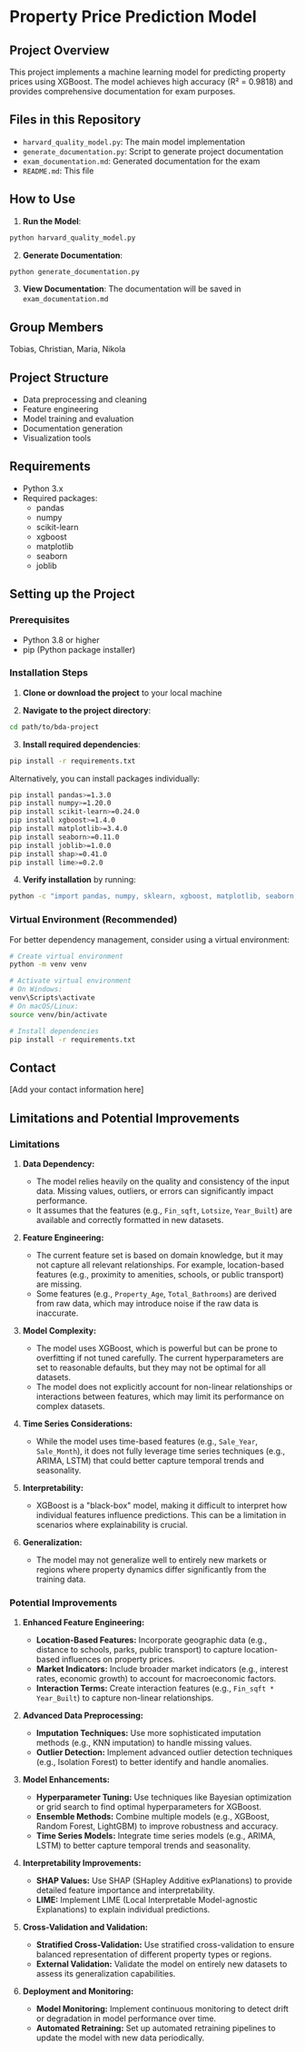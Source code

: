 # Property Price Prediction Model

## Project Overview
This project implements a machine learning model for predicting property prices using XGBoost. The model achieves high accuracy (R² = 0.9818) and provides comprehensive documentation for exam purposes.

## Files in this Repository
- `harvard_quality_model.py`: The main model implementation
- `generate_documentation.py`: Script to generate project documentation
- `exam_documentation.md`: Generated documentation for the exam
- `README.md`: This file

## How to Use

1. **Run the Model**:
```bash
python harvard_quality_model.py
```

2. **Generate Documentation**:
```bash
python generate_documentation.py
```

3. **View Documentation**:
The documentation will be saved in `exam_documentation.md`

## Group Members
Tobias, Christian, Maria, Nikola

## Project Structure
- Data preprocessing and cleaning
- Feature engineering
- Model training and evaluation
- Documentation generation
- Visualization tools

## Requirements
- Python 3.x
- Required packages:
  - pandas
  - numpy
  - scikit-learn
  - xgboost
  - matplotlib
  - seaborn
  - joblib

## Setting up the Project

### Prerequisites
- Python 3.8 or higher
- pip (Python package installer)

### Installation Steps

1. **Clone or download the project** to your local machine

2. **Navigate to the project directory**:
```bash
cd path/to/bda-project
```

3. **Install required dependencies**:
```bash
pip install -r requirements.txt
```

Alternatively, you can install packages individually:
```bash
pip install pandas>=1.3.0
pip install numpy>=1.20.0
pip install scikit-learn>=0.24.0
pip install xgboost>=1.4.0
pip install matplotlib>=3.4.0
pip install seaborn>=0.11.0
pip install joblib>=1.0.0
pip install shap>=0.41.0
pip install lime>=0.2.0
```

4. **Verify installation** by running:
```bash
python -c "import pandas, numpy, sklearn, xgboost, matplotlib, seaborn, joblib, shap, lime; print('All packages installed successfully!')"
```

### Virtual Environment (Recommended)
For better dependency management, consider using a virtual environment:

```bash
# Create virtual environment
python -m venv venv

# Activate virtual environment
# On Windows:
venv\Scripts\activate
# On macOS/Linux:
source venv/bin/activate

# Install dependencies
pip install -r requirements.txt
```

## Contact
[Add your contact information here] 

## Limitations and Potential Improvements

### Limitations

1. **Data Dependency:**
   - The model relies heavily on the quality and consistency of the input data. Missing values, outliers, or errors can significantly impact performance.
   - It assumes that the features (e.g., `Fin_sqft`, `Lotsize`, `Year_Built`) are available and correctly formatted in new datasets.

2. **Feature Engineering:**
   - The current feature set is based on domain knowledge, but it may not capture all relevant relationships. For example, location-based features (e.g., proximity to amenities, schools, or public transport) are missing.
   - Some features (e.g., `Property_Age`, `Total_Bathrooms`) are derived from raw data, which may introduce noise if the raw data is inaccurate.

3. **Model Complexity:**
   - The model uses XGBoost, which is powerful but can be prone to overfitting if not tuned carefully. The current hyperparameters are set to reasonable defaults, but they may not be optimal for all datasets.
   - The model does not explicitly account for non-linear relationships or interactions between features, which may limit its performance on complex datasets.

4. **Time Series Considerations:**
   - While the model uses time-based features (e.g., `Sale_Year`, `Sale_Month`), it does not fully leverage time series techniques (e.g., ARIMA, LSTM) that could better capture temporal trends and seasonality.

5. **Interpretability:**
   - XGBoost is a "black-box" model, making it difficult to interpret how individual features influence predictions. This can be a limitation in scenarios where explainability is crucial.

6. **Generalization:**
   - The model may not generalize well to entirely new markets or regions where property dynamics differ significantly from the training data.

### Potential Improvements

1. **Enhanced Feature Engineering:**
   - **Location-Based Features:** Incorporate geographic data (e.g., distance to schools, parks, public transport) to capture location-based influences on property prices.
   - **Market Indicators:** Include broader market indicators (e.g., interest rates, economic growth) to account for macroeconomic factors.
   - **Interaction Terms:** Create interaction features (e.g., `Fin_sqft * Year_Built`) to capture non-linear relationships.

2. **Advanced Data Preprocessing:**
   - **Imputation Techniques:** Use more sophisticated imputation methods (e.g., KNN imputation) to handle missing values.
   - **Outlier Detection:** Implement advanced outlier detection techniques (e.g., Isolation Forest) to better identify and handle anomalies.

3. **Model Enhancements:**
   - **Hyperparameter Tuning:** Use techniques like Bayesian optimization or grid search to find optimal hyperparameters for XGBoost.
   - **Ensemble Methods:** Combine multiple models (e.g., XGBoost, Random Forest, LightGBM) to improve robustness and accuracy.
   - **Time Series Models:** Integrate time series models (e.g., ARIMA, LSTM) to better capture temporal trends and seasonality.

4. **Interpretability Improvements:**
   - **SHAP Values:** Use SHAP (SHapley Additive exPlanations) to provide detailed feature importance and interpretability.
   - **LIME:** Implement LIME (Local Interpretable Model-agnostic Explanations) to explain individual predictions.

5. **Cross-Validation and Validation:**
   - **Stratified Cross-Validation:** Use stratified cross-validation to ensure balanced representation of different property types or regions.
   - **External Validation:** Validate the model on entirely new datasets to assess its generalization capabilities.

6. **Deployment and Monitoring:**
   - **Model Monitoring:** Implement continuous monitoring to detect drift or degradation in model performance over time.
   - **Automated Retraining:** Set up automated retraining pipelines to update the model with new data periodically.
